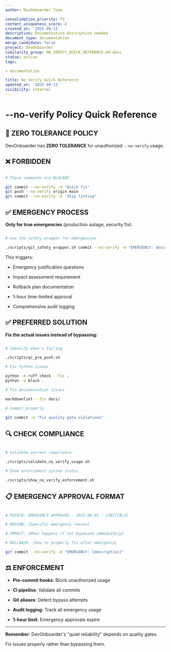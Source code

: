 ```yaml
---
author: DevOnboarder Team

consolidation_priority: P3
content_uniqueness_score: 4
created_at: '2025-09-12'
description: Documentation description needed
document_type: documentation
merge_candidate: false
project: DevOnboarder
similarity_group: NO_VERIFY_QUICK_REFERENCE.md-docs
status: active
tags:

- documentation

title: No Verify Quick Reference
updated_at: '2025-09-12'
visibility: internal
---
```


# --no-verify Policy Quick Reference

## 🚨 ZERO TOLERANCE POLICY

DevOnboarder has **ZERO TOLERANCE** for unauthorized `--no-verify` usage.

## ❌ FORBIDDEN

```bash

# These commands are BLOCKED

git commit --no-verify -m "Quick fix"
git push --no-verify origin main
git commit --no-verify -m "Skip linting"

```

## ✅ EMERGENCY PROCESS

**Only for true emergencies** (production outage, security fix):

```bash

# Use the safety wrapper for emergencies

./scripts/git_safety_wrapper.sh commit --no-verify -m "EMERGENCY: description"

```

This triggers:

- Emergency justification questions

- Impact assessment requirement

- Rollback plan documentation

- 1-hour time-limited approval

- Comprehensive audit logging

## ✅ PREFERRED SOLUTION

**Fix the actual issues instead of bypassing:**

```bash

# Identify what's failing

./scripts/qc_pre_push.sh

# Fix Python issues

python -m ruff check --fix .
python -m black .

# Fix documentation issues

markdownlint --fix docs/

# Commit properly

git commit -m "Fix quality gate violations"

```

## 🔍 CHECK COMPLIANCE

```bash

# Validate current compliance

./scripts/validate_no_verify_usage.sh

# Show enforcement system status

./scripts/show_no_verify_enforcement.sh

```

## 📋 EMERGENCY APPROVAL FORMAT

```bash

# POTATO: EMERGENCY APPROVED - 2025-08-05 - [INITIALS]

# REASON: [Specific emergency reason]

# IMPACT: [What happens if not bypassed immediately]

# ROLLBACK: [How to properly fix after emergency]

git commit --no-verify -m "EMERGENCY: [description]"

```

## ⚖️ ENFORCEMENT

- **Pre-commit hooks**: Block unauthorized usage

- **CI pipeline**: Validate all commits

- **Git aliases**: Detect bypass attempts

- **Audit logging**: Track all emergency usage

- **1-hour limit**: Emergency approvals expire

---

**Remember**: DevOnboarder's "quiet reliability" depends on quality gates.

Fix issues properly rather than bypassing them.
